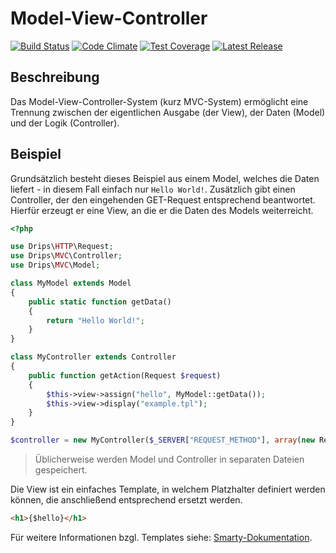 # Model-View-Controller

[![Build Status](https://travis-ci.org/Prowect/MVC.svg)](https://travis-ci.org/Prowect/MVC)
[![Code Climate](https://codeclimate.com/github/Prowect/MVC/badges/gpa.svg)](https://codeclimate.com/github/Prowect/MVC)
[![Test Coverage](https://codeclimate.com/github/Prowect/MVC/badges/coverage.svg)](https://codeclimate.com/github/Prowect/MVC/coverage)
[![Latest Release](https://img.shields.io/packagist/v/drips/MVC.svg)](https://packagist.org/packages/drips/mvc)

## Beschreibung

Das Model-View-Controller-System (kurz MVC-System) ermöglicht eine Trennung zwischen der eigentlichen Ausgabe (der View), der Daten (Model) und der Logik (Controller).

## Beispiel

Grundsätzlich besteht dieses Beispiel aus einem Model, welches die Daten liefert - in diesem Fall einfach nur `Hello World!`. Zusätzlich gibt einen Controller, der den eingehenden GET-Request entsprechend beantwortet.
Hierfür erzeugt er eine View, an die er die Daten des Models weiterreicht.

```php
<?php

use Drips\HTTP\Request;
use Drips\MVC\Controller;
use Drips\MVC\Model;

class MyModel extends Model
{
    public static function getData()
    {
        return "Hello World!";
    }
}

class MyController extends Controller
{
    public function getAction(Request $request)
    {
        $this->view->assign("hello", MyModel::getData());
        $this->view->display("example.tpl");
    }
}

$controller = new MyController($_SERVER["REQUEST_METHOD"], array(new Request));
```

> Üblicherweise werden Model und Controller in separaten Dateien gespeichert.

Die View ist ein einfaches Template, in welchem Platzhalter definiert werden können, die anschließend entsprechend ersetzt werden.

```html
<h1>{$hello}</h1>
```

Für weitere Informationen bzgl. Templates siehe: [Smarty-Dokumentation](http://www.smarty.net/docs/en/).
